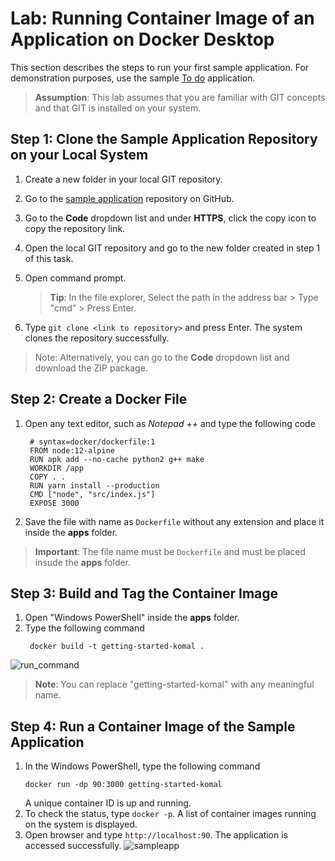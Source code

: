 # Lab: Running Container Image of an Application on Docker Desktop
This section describes the steps to run your first sample application. For demonstration purposes, use the sample [To do](https://github.com/docker/getting-started) application.
> **Assumption**: This lab assumes that you are familiar with GIT concepts and that GIT is installed on your system.

## Step 1: Clone the Sample Application Repository on your Local System
1. Create a new folder in your local GIT repository.
2. Go to the [sample application](https://github.com/docker/getting-started) repository on GitHub.
3. Go to the **Code** dropdown list and under **HTTPS**, click the copy icon to copy the repository link.
4. Open the local GIT repository and go to the new folder created in step 1 of this task.
5. Open command prompt. <br/>

    > **Tip**: In the file explorer, Select the path in the address bar > Type "cmd"  > Press Enter. 
6. Type `git clone <link to repository>` and press Enter. The system clones the repository successfully.
> Note: Alternatively, you can go to the **Code** dropdown list and download the ZIP package.

## Step 2: Create a Docker File
1. Open any text editor, such as *Notepad ++* and type the following code
   ```
    # syntax=docker/dockerfile:1
    FROM node:12-alpine
    RUN apk add --no-cache python2 g++ make
    WORKDIR /app
    COPY . .
    RUN yarn install --production
    CMD ["node", "src/index.js"]
    EXPOSE 3000
    ```
  2. Save the file with name as `Dockerfile` without any extension and place it inside the **apps** folder.

> **Important**: The file name must be `Dockerfile` and must be placed insude the **apps** folder.

## Step 3: Build and Tag the Container Image
1. Open "Windows PowerShell" inside the **apps** folder.
2. Type the following command
    ```
     docker build -t getting-started-komal .
    ```
 ![run_command](./docker_images/Run_Sample.png)
 > **Note**: You can replace "getting-started-komal" with any meaningful name.
 
 ## Step 4: Run a Container Image of the Sample Application
 1. In the Windows PowerShell, type the following command
     ```
     docker run -dp 90:3000 getting-started-komal
    ```
    A unique container ID is up and running.
 2. To check the status, type `docker -p`. A list of container images running on the system is displayed.
 3. Open browser and type `http://localhost:90`. The application is accessed successfully.
![sampleapp](./docker_images/sample%20app.png)
